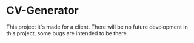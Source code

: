 # CV-Generator

This project it's made for a client. There will be no future development in this project, some bugs are intended to be there.
